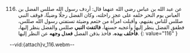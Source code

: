 116. عن عبد الله بن عباس رضي الله عنهما قال: أردف رسول الله صللس الفضل بن العباس يوم النحر خلفه على عجز راحلته، وكان الفضل رجلًا وضيئًا، فوقف النبي صللس للناس يفتيهم، وأقبلت امرأة من خثعم وضيئة تستفتي رسول الله صللس، فطفق الفضل ينظر إليها وأعجبه حسنها، **فالتفت النبي** صللس والفضل ينظر إليها، **فأخلف بيده**، فأخذ بذقن الفضل **فعدل وجهه** عن النظر إليها.
{: value="116" }

--vid:{attach}v_116.webm--
